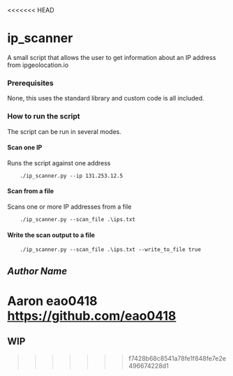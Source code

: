 <<<<<<< HEAD
# ip_scanner
A small script that allows the user to get information about an IP address from ipgeolocation.io

### Prerequisites
None, this uses the standard library and custom code is all included.

### How to run the script
The script can be run in several modes. 
#### Scan one IP
Runs the script against one address
```shell
    ./ip_scanner.py --ip 131.253.12.5
```
#### Scan from a file
Scans one or more IP addresses from a file 
```shell
    ./ip_scanner.py --scan_file .\ips.txt
```
#### Write the scan output to a file
```shell
    ./ip_scanner.py --scan_file .\ips.txt --write_to_file true
```

## *Author Name*
Aaron
eao0418
https://github.com/eao0418
=======
## WIP
>>>>>>> f7428b68c8541a78fe1f848fe7e2e496674228d1
